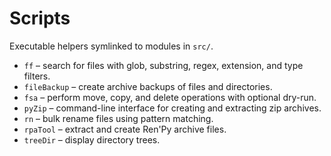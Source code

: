 # Scripts

Executable helpers symlinked to modules in `src/`.

- `ff` – search for files with glob, substring, regex, extension, and type filters.
- `fileBackup` – create archive backups of files and directories.
- `fsa` – perform move, copy, and delete operations with optional dry-run.
- `pyZip` – command-line interface for creating and extracting zip archives.
- `rn` – bulk rename files using pattern matching.
- `rpaTool` – extract and create Ren'Py archive files.
- `treeDir` – display directory trees.

